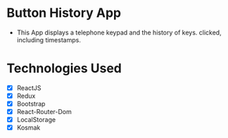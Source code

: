 # Button History App

- This App displays a telephone keypad and the history of keys.
  clicked, including timestamps.

# Technologies Used

- [x] ReactJS
- [x] Redux
- [x] Bootstrap
- [x] React-Router-Dom
- [x] LocalStorage
- [x] Kosmak
